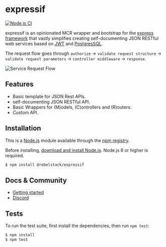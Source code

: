 # expressif
[![Node.js CI](https://github.com/rebelstackio/expressif/actions/workflows/build.yml/badge.svg)](https://github.com/rebelstackio/expressif/actions/workflows/build.yml)

expressif is an opinionated MCR wrapper and bootstrap for the [express framework](https://expressjs.com/en/guide/routing.html) that vastly simplifies creating self-documenting JSON RESTful web services based on [JWT](https://jwt.io/) and [PostgresSQL](https://www.postgresql.org/).

The request flow goes through `authorize` -> `validate request structure` -> `validate request parameters` -> `controller middleware` -> `response`.

![Service Request Flow](docs/img/ServiceRequestFlow.svg)

## Features

* Basic template for JSON Rest APIs.
* self-documenting JSON RESTful API.
* Basic Wrappers for (M)odels, (C)ontrollers and (R)outers.
* Custom API.

## Installation

This is a [Node.js](https://nodejs.org/en/) module available through the
[npm registry](https://www.npmjs.com/).

Before installing, [download and install Node.js](https://nodejs.org/en/download/).
Node.js 8 or higher is required.

```bash
$ npm install @rebelstack/expressif
```

## Docs & Community

* [Getting started](./docs/README.md)
* [Discord](https://discord.gg/5hQBKWTU)
  <!-- * [API]() -  -->

## Tests

  To run the test suite, first install the dependencies, then run `npm test`:

```bash
$ npm install
$ npm test
```

